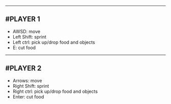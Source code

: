 --------
#PLAYER 1
--------
- AWSD: move
- Left Shift: sprint
- Left ctrl: pick up/drop food and objects
- E: cut food

--------
#PLAYER 2
--------
- Arrows: move
- Right Shift: sprint
- Right ctrl: pick up/drop food and objects
- Enter: cut food
